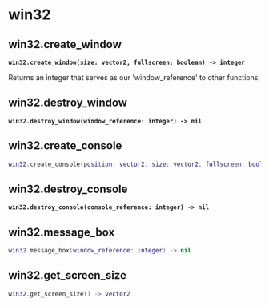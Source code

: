 # win32

## win32.create\_window

<pre class="language-lua"><code class="lang-lua"><strong>win32.create_window(size: vector2, fullscreen: boolean) -> integer
</strong></code></pre>

Returns an integer that serves as our 'window\_reference' to other functions.

## win32.destroy\_window

<pre class="language-lua"><code class="lang-lua"><strong>win32.destroy_window(window_reference: integer) -> nil
</strong></code></pre>

## win32.create\_console

```lua
win32.create_console(position: vector2, size: vector2, fullscreen: boolean) -> integer
```

## win32.destroy\_console

<pre class="language-lua"><code class="lang-lua"><strong>win32.destroy_console(console_reference: integer) -> nil
</strong></code></pre>

## win32.message\_box

```lua
win32.message_box(window_reference: integer) -> nil
```

## win32.get\_screen\_size

```lua
win32.get_screen_size() -> vector2
```

